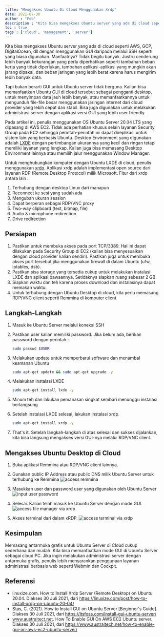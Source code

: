 ```yaml
---
title: "Mengakses Ubuntu Di Cloud Menggunakan Xrdp"
date: 2021-07-30
author : "Feb"
description : "Kita bisa mengakses Ubuntu server yang ada di cloud seperti AWS, GCP, DigitalOcean, dll dengan menggunakan GUI daripada melalui SSH seperti yang biasa digunakan."
toc : true
tags : ['cloud', 'management', 'server']
---
```


Kita bisa mengakses Ubuntu server yang ada di cloud seperti AWS, GCP, DigitalOcean, dll dengan menggunakan GUI daripada melalui SSH seperti yang biasa digunakan. Manfaatnya? Tidak begitu banyak. Justru cenderung lebih banyak kekurangan yang perlu diperhatikan seperti tambahan beban kerja yang tidak diperlukan, tambahan aplikasi-aplikasi yang mungkin akan jarang dipakai, dan beban jaringan yang lebih berat karena harus mengirim lebih banyak data.

Tapi bukan berarti GUI untuk Ubuntu server tidak berguna. Kalian bisa memanfaatkan Ubuntu GUI di cloud tersebut sebagai pengganti desktop, untuk menyimpan data jauh lebih banyak, atau memanfaatkannya untuk mengunduh file-file besar menggunakan jaringan internet dari cloud provider yang lebih cepat dan stabil. Bisa juga digunakan untuk melakukan administrasi server dengan aplikasi versi GUI yang lebih user friendly.

Pada artikel ini, penulis menggunakan OS Ubuntu Server 20.04 LTS yang dipasang di AWS EC2. Tidak ada perhatian khusus selain layanan Security Group pada EC2 sehingga perintah-perintah ini dapat direplikasi untuk sistem lain yang berbasis Ubuntu. Desktop Environment yang digunakan adalah [LXDE](https://lxde.org/) dengan pertimbangan ukurannya yang kecil dan ringan tetapi memiliki layanan yang lengkap. Kalian juga bisa memasang Desktop Environment lainnya atau memilih jalur menggunakan Window Manager.

Untuk menghubungkan komputer dengan Ubuntu LXDE di cloud, penulis menggunakan [xrdp](https://github.com/neutrinolabs/xrdp). Aplikasi xrdp adalah implementasi open source dari layanan RDP (Remote Desktop Protocol) milik Microsoft. Fitur dari xrdp antara lain :

1. Terhubung dengan desktop Linux dari manapun
2. Reconnect ke sesi yang sudah ada
3. Mengubah ukuran session
4. Dapat berperan sebagai RDP/VNC proxy
5. Two-way clipboard (text, bitmap, file)
6. Audio & microphone redirection
7. Drive redirection

## Persiapan

1. Pastikan untuk membuka akses pada port TCP/3389. Hal ini dapat dilakukan pada Security Group di EC2 (kalian bisa menyesuaikan dengan cloud provider kalian sendiri). Pastikan juga untuk membuka akses port tersebut jika menggunakan firewall di dalam Ubuntu (ufw, iptables, dsb).
2. Pastikan sisa storage yang tersedia cukup untuk melakukan instalasi LXDE dan aplikasi bawaannya. Setidaknya siapkan ruang sebesar 2 GB.
3. Siapkan waktu dan teh karena proses download dan instalasinya dapat memakan waktu.
4. Untuk terhubung dengan Ubuntu Desktop di cloud, kita perlu memasang RDP/VNC client seperti Remmina di komputer client.

## Langkah-Langkah

1. Masuk ke Ubuntu Server melalui koneksi SSH
2. Pastikan user kalian memiliki password. Jika belum ada, berikan password dengan perintah :  

    ```bash
    sudo passwd $USER
    ```

3. Melakukan update untuk memperbarui software dan menambal keamanan Ubuntu  

    ```bash
    sudo apt-get update && sudo apt-get upgrade -y
    ```

4. Melakukan instalasi LXDE  

    ```bash
    sudo apt-get install lxde -y
    ```

5. Minum teh dan lakukan pemanasan singkat sembari menunggu instalasi berlangsung
6. Setelah instalasi LXDE selesai, lakukan instalasi xrdp.  

    ```bash
    sudo apt-get install xrdp -y
    ```

7. That's it. Setelah langkah-langkah di atas selesai dan sukses dijalankan, kita bisa langsung mengakses versi GUI-nya melalui RDP/VNC client.

## Mengakses Ubuntu Desktop di Cloud

1. Buka aplikasi Remmina atau RDP/VNC client lainnya.
2. Gunakan public IP Address atau public DNS milik Ubuntu Server untuk terhubung ke Remmina
![access remmina](/posts/images/2021-07-30-mengakses-ubuntu-di-cloud-menggunakan-xrdp/images_1.png)

3. Masukkan user dan password user yang digunakan oleh Ubuntu Server
![input user password](/posts/images/2021-07-30-mengakses-ubuntu-di-cloud-menggunakan-xrdp/images_2.png)

4. Selesai. Kalian telah masuk ke Ubuntu Server dengan mode GUI.
![access file manager via xrdp](/posts/images/2021-07-30-mengakses-ubuntu-di-cloud-menggunakan-xrdp/images_3.png)

5. Akses terminal dari dalam xRDP.
![access terminal via xrdp](/posts/images/2021-07-30-mengakses-ubuntu-di-cloud-menggunakan-xrdp/images_4.png)

## Kesimpulan

Memasang antarmuka grafis untuk Ubuntu Server di Cloud cukup sederhana dan mudah. Kita bisa memanfaatkan mode GUI di Ubuntu Server sebagai cloud PC. Jika ingin melakukan administrasi server dengan antarmuka grafis, penulis lebih menyarankan penggunaan layanan administrasi berbasis web seperti Webmin dan Cockpit.

## Referensi

- linuxize.com. How to Install Xrdp Server (Remote Desktop) on Ubuntu 20.04. Diakses 30 Juli 2021, dari <https://linuxize.com/post/how-to-install-xrdp-on-ubuntu-20-04/>
- Stas, C. (2021). How to Install GUI on Ubuntu Server [Beginner's Guide]. Diakses 30 Juli 2021, dari <https://itsfoss.com/install-gui-ubuntu-server/>
- www.australtect.net. How To Enable GUI On AWS EC2 Ubuntu server. Diakses 30 Juli 2021, dari <https://www.australtech.net/how-to-enable-gui-on-aws-ec2-ubuntu-server/>
